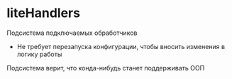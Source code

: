 # liteHandlers
Подсистема подключаемых обработчиков

* Не требует перезапуска конфигурации, чтобы вносить изменения в логику работы

Подсистема верит, что конда-нибудь станет поддерживать ООП
